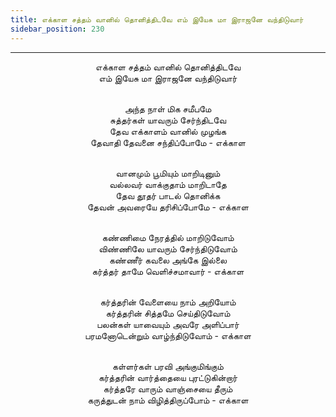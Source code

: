 ```yaml
---
title: எக்காள சத்தம் வானில் தொனித்திடவே எம் இயேசு மா இராஜனே வந்திடுவார்
sidebar_position: 230
---
```


---
<center>
எக்காள சத்தம் வானில் தொனித்திடவே<br/>
எம் இயேசு மா இராஜனே வந்திடுவார்<br/><br/>

அந்த நாள் மிக சமீபமே<br/>
சுத்தர்கள் யாவரும் சேர்ந்திடவே<br/>
தேவ எக்காளம் வானில் முழங்க<br/>
தேவாதி தேவனை சந்திப்போமே            - எக்காள<br/><br/>

வானமும் பூமியும் மாறிடினும்<br/>
வல்லவர் வாக்குதாம் மாறிடாதே<br/>
தேவ தூதர் பாடல் தொனிக்க<br/>
தேவன் அவரையே தரிசிப்போமே            - எக்காள<br/><br/>

கண்ணிமை நேரத்தில் மாறிடுவோம்<br/>
விண்ணிலே யாவரும் சேர்ந்திடுவோம்<br/>
கண்ணீர் கவலை அங்கே இல்லை<br/>
கர்த்தர் தாமே வெளிச்சமாவார்            - எக்காள<br/><br/>

கர்த்தரின் வேளையை நாம் அறியோம்<br/>
கர்த்தரின் சித்தமே செய்திடுவோம்<br/>
பலன்கள் யாவையும் அவரே அளிப்பார்<br/>
பரமனோடென்றும் வாழ்ந்திடுவோம்        - எக்காள<br/><br/>

கள்ளர்கள் பரவி அங்குமிங்கும்<br/>
கர்த்தரின் வார்த்தையை புரட்டுகின்றார்<br/>
கர்த்தரே வாரும் வாஞ்சையை தீரும்<br/>
கருத்துடன் நாம் விழித்திருப்போம்            - எக்காள
</center>